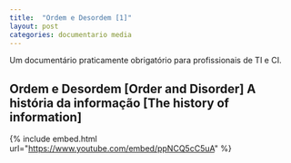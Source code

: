 ```yaml
---
title:  "Ordem e Desordem [1]"
layout: post
categories: documentario media
---
```


Um documentário praticamente obrigatório para profissionais de TI e CI. 


## Ordem e Desordem [Order and Disorder] A história da informação [The history of information] 

{% include embed.html url="https://www.youtube.com/embed/ppNCQ5cC5uA" %}
